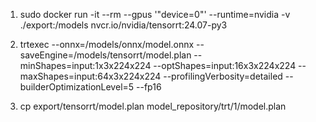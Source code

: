 1. sudo docker run -it --rm --gpus '"device=0"' --runtime=nvidia -v
   ./export:/models nvcr.io/nvidia/tensorrt:24.07-py3

2. trtexec --onnx=/models/onnx/model.onnx
   --saveEngine=/models/tensorrt/model.plan --minShapes=input:1x3x224x224
   --optShapes=input:16x3x224x224 --maxShapes=input:64x3x224x224
   --profilingVerbosity=detailed --builderOptimizationLevel=5 --fp16

3. cp export/tensorrt/model.plan model_repository/trt/1/model.plan
